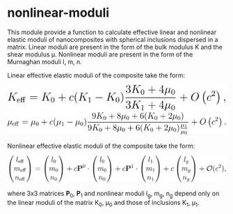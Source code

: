 # nonlinear-moduli
This module provide a function to calculate effective linear and nonlinear elastic moduli of nanocomposites with spherical inclusions dispersed in a matrix. Linear moduli are present in the form of the bulk modulus K and the shear modulus μ. Nonlinear moduli are present in the form of the Murnaghan moduli l, m, n. 

Linear effective elastic moduli of the composite take the form:

<img src="https://raw.githubusercontent.com/ybeltukov/nonlinear-moduli/master/equations/bulk.svg?sanitize=true">

<img src="https://raw.githubusercontent.com/ybeltukov/nonlinear-moduli/master/equations/shear.svg?sanitize=true">

Nonlinear effective elastic moduli of the composite take the form:

<img src="https://raw.githubusercontent.com/ybeltukov/nonlinear-moduli/master/equations/nonlinear.svg?sanitize=true">

where 3x3 matrices **P**<sub>0</sub>, **P**<sub>1</sub> and nonlinear moduli l<sub>g</sub>, m<sub>g</sub>, n<sub>g</sub> depend only on the linear moduli of the matrix K<sub>0</sub>, μ<sub>0</sub> and those of inclusions K<sub>1</sub>, μ<sub>1</sub>.
